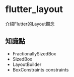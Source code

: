 # flutter_layout

介紹Flutter的Layout觀念

## 知識點

- FractionallySizedBox
- SizedBox
- LayoutBuilder
- BoxConstraints constraints
